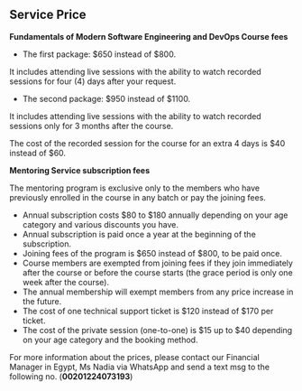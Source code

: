 ## Service Price

**Fundamentals of Modern Software Engineering and DevOps Course fees**

 - The first package: $650 instead of $800.

 It includes attending live sessions with the ability to watch recorded sessions for four (4) days after your request.

 - The second package: $950 instead of $1100.

It includes attending live sessions with the ability to watch recorded sessions only for 3 months after the course.

The cost of the recorded session for the course for an extra 4 days is $40 instead of $60.

**Mentoring Service subscription fees**

The mentoring program is exclusive only to the members who have previously enrolled in the course in any batch or pay the joining fees.
- Annual subscription costs $80 to $180 annually depending on your age category and various discounts you have.
- Annual subscription is paid once a year at the beginning of the subscription.
- Joining fees of the program is $650 instead of $800, to be paid once.
- Course members are exempted from joining fees if they join immediately after the course or before the course starts (the grace period is only one week after the course).
- The annual membership will exempt members from any price increase in the future.
- The cost of one technical support ticket is $120 instead of $170 per ticket.
- The cost of the private session (one-to-one) is $15 up to $40 depending on your age category and the booking method.

For more information about the prices, please contact our Financial Manager in Egypt, Ms Nadia via WhatsApp and send a text msg to the following no. (**00201224073193**)
